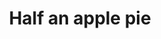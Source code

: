 ---
layout: item
title: Half an apple pie
item-id: 2335
datatable: true
id: 2335
name: "Half an apple pie"
members: false
lowalch: 6
highalch: 9
examine: "Mmm half an apple pie."
monsters:
  - id: 1798
    name: "White Knight"
    members: false
    combat_level: 36
    wiki_url: "https://oldschool.runescape.wiki/w/White_Knight#Initiate"
    drops:
      - quantity: "1"
        rarity: 0.0078125
    image: "https://oldschool.runescape.wiki/images/thumb/9/92/White_Knight.png/120px-White_Knight.png?8b8e4"
  - id: 1799
    name: "White Knight"
    members: false
    combat_level: 38
    wiki_url: "https://oldschool.runescape.wiki/w/White_Knight#Proselyte"
    drops:
      - quantity: "1"
        rarity: 0.0078125
    image: "https://oldschool.runescape.wiki/images/thumb/9/92/White_Knight.png/120px-White_Knight.png?8b8e4"
  - id: 1800
    name: "White Knight"
    members: false
    combat_level: 39
    wiki_url: "https://oldschool.runescape.wiki/w/White_Knight#Acolyte"
    drops:
      - quantity: "1"
        rarity: 0.0078125
    image: "https://oldschool.runescape.wiki/images/thumb/9/92/White_Knight.png/120px-White_Knight.png?8b8e4"
  - id: 1829
    name: "White Knight"
    members: false
    combat_level: 42
    wiki_url: "https://oldschool.runescape.wiki/w/White_Knight#Partisan"
    drops:
      - quantity: "1"
        rarity: 0.0078125
    image: "https://oldschool.runescape.wiki/images/thumb/9/92/White_Knight.png/120px-White_Knight.png?8b8e4"
---